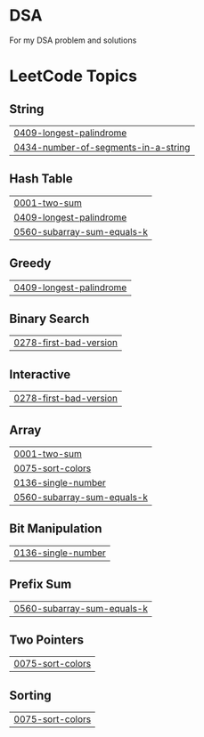 # DSA
For my DSA problem and solutions

<!---LeetCode Topics Start-->
# LeetCode Topics
## String
|  |
| ------- |
| [0409-longest-palindrome](https://github.com/sandeep-garai/DSA/tree/master/0409-longest-palindrome) |
| [0434-number-of-segments-in-a-string](https://github.com/sandeep-garai/DSA/tree/master/0434-number-of-segments-in-a-string) |
## Hash Table
|  |
| ------- |
| [0001-two-sum](https://github.com/sandeep-garai/DSA/tree/master/0001-two-sum) |
| [0409-longest-palindrome](https://github.com/sandeep-garai/DSA/tree/master/0409-longest-palindrome) |
| [0560-subarray-sum-equals-k](https://github.com/sandeep-garai/DSA/tree/master/0560-subarray-sum-equals-k) |
## Greedy
|  |
| ------- |
| [0409-longest-palindrome](https://github.com/sandeep-garai/DSA/tree/master/0409-longest-palindrome) |
## Binary Search
|  |
| ------- |
| [0278-first-bad-version](https://github.com/sandeep-garai/DSA/tree/master/0278-first-bad-version) |
## Interactive
|  |
| ------- |
| [0278-first-bad-version](https://github.com/sandeep-garai/DSA/tree/master/0278-first-bad-version) |
## Array
|  |
| ------- |
| [0001-two-sum](https://github.com/sandeep-garai/DSA/tree/master/0001-two-sum) |
| [0075-sort-colors](https://github.com/sandeep-garai/DSA/tree/master/0075-sort-colors) |
| [0136-single-number](https://github.com/sandeep-garai/DSA/tree/master/0136-single-number) |
| [0560-subarray-sum-equals-k](https://github.com/sandeep-garai/DSA/tree/master/0560-subarray-sum-equals-k) |
## Bit Manipulation
|  |
| ------- |
| [0136-single-number](https://github.com/sandeep-garai/DSA/tree/master/0136-single-number) |
## Prefix Sum
|  |
| ------- |
| [0560-subarray-sum-equals-k](https://github.com/sandeep-garai/DSA/tree/master/0560-subarray-sum-equals-k) |
## Two Pointers
|  |
| ------- |
| [0075-sort-colors](https://github.com/sandeep-garai/DSA/tree/master/0075-sort-colors) |
## Sorting
|  |
| ------- |
| [0075-sort-colors](https://github.com/sandeep-garai/DSA/tree/master/0075-sort-colors) |
<!---LeetCode Topics End-->